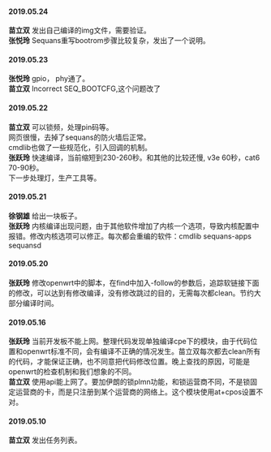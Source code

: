 

#### 2019.05.24
**苗立双** 发出自己编译的img文件，需要验证。  
**张悦玲** Sequans重写bootrom步骤比较复杂，发出了一个说明。
#### 2019.05.23
**张悦玲** gpio， phy通了。  
**苗立双** Incorrect SEQ_BOOTCFG,这个问题改了
#### 2019.05.22
**苗立双** 可以锁频，处理pin码等。<br>网页很慢，去掉了sequans的防火墙后正常。<br>cmdlib也做了一些规范化，引入回调的机制。  
**张跃玲** 快速编译，当前缩短到230-260秒。和其他的比较还慢, v3e 60秒，cat6 70-90秒。<br> 下一步处理灯，生产工具等。
#### 2019.05.21
**徐钢雄** 给出一块板子。  
**张跃玲** 内核编译出现问题，由于其他软件增加了内核一个选项，导致内核配置中报错。修改内核选项可以修正。每次都会重编的软件：cmdlib sequans-apps sequansd
#### 2019.05.20
**张跃玲**  修改openwrt中的脚本，在find中加入-follow的参数后，追踪软链接下面的修改，可以达到有修改编译，没有修改跳过的目的，无需每次都clean。节约大部分编译时间。
#### 2019.05.16
**张跃玲** 当前开发板不能上网。整理代码发现单独编译cpe下的模块，由于代码位置和openwrt标准不同，会有编译不正确的情况发生。苗立双每次都去clean所有的代码，才能保证正确，也不同意把代码修改位置。晚上查找的原因，可能是openwrt的检查机制和我们想象的不同。  
**苗立双** 使用api能上网了。要加伊朗的锁plmn功能，和锁运营商不同，不是锁固定运营商的卡，而是只注册到某个运营商的网络上。这个模块使用at+cpos设置不对。
#### 2019.05.10
**苗立双** 发出任务列表。